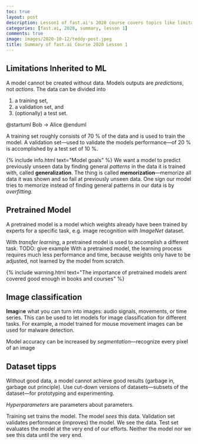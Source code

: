 ```yaml
---
toc: true
layout: post
description: Lesson1 of fast.ai's 2020 course covers topics like limitations and things where machine learning models are good at, pretrained models, image classification and also gives hints on datasets. Here is my summary.
categories: [fast.ai, 2020, summary, lesson 1]
comments: true
image: images/2020-10-12/teddy-post.jpeg
title: Summary of fast.ai Course 2020 Lesson 1
---
```


## Limitations Inherited to ML

A model cannot be created without data. Models outputs are *predictions*, not
*actions*. The data can be divided into

1. a training set,
2. a validation set, and
3. (optionally) a test set.

@startuml
Bob -> Alice
@enduml

A training set roughly consists of 70&nbsp;% of the data and is used to train the
model. A validation set&mdash;used to validate the models performance&mdash;of
20&nbsp;% is accomplished by a test set of 10&nbsp;%.

{% include info.html text="Model goals" %}
We want a model to predict previously unseen data by finding general
*patterns* in the data it is trained with, called **generalization**. The thing
is called **memorization**&mdash;memorize all data it was shown and so fail
at previously unseen data. One sign our model tries to memorize instead of
finding general patterns in our data is by *overfitting*.

## Pretrained Model

A pretrained model is a model which weights already have been trained by
experts for a specific task, e.g. image recognition with *ImageNet* dataset.

With *transfer learning*, a pretrained model is used to accomplish a different
task. TODO: give example
With a pretrained model, the learning process requires much less performance and
time, because weights only have to be adjusted, not learned by the model from
scratch.

{% include warning.html text="The importance of pretrained models arent covered
good enough in books and courses" %}

## Image classification

**Imag**in**e** what you can turn into images: audio signals, movements, or time
series. This can be used to let models for image classification for different
tasks. For example, a model trained for mouse movement images can be used for
malware detection.

Model accuracy can be increased by *segmentation*&mdash;recognize every pixel of
an image

## Dataset tipps

Without good data, a model cannot achieve good results (garbage in, garbage out
principle). Use cut-down versions of datasets&mdash;subsets of the
dataset&mdash;for prototyping and experimenting.

*Hyperparameters* are parameters about parameters.

Training set trains the model. The model *sees* this data.
Validation set validates performance (improves) the model. We see the data.
Test set evaluates the model at the very end of our efforts. Neither the model
nor we see this data until the very end.
